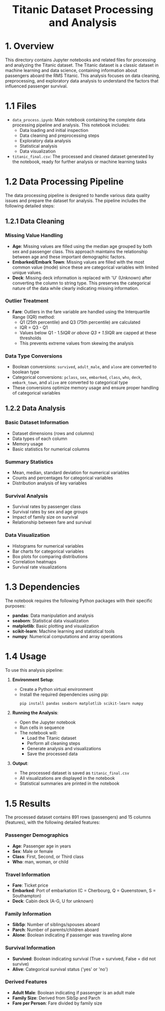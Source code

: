 <div style="font-size:2.5em; font-weight:bold; text-align:center; margin-top:20px;">Titanic Dataset Processing and Analysis</div>

# 1. Overview
This directory contains Jupyter notebooks and related files for processing and analyzing the Titanic dataset. The Titanic dataset is a classic dataset in machine learning and data science, containing information about passengers aboard the RMS Titanic. This analysis focuses on data cleaning, preprocessing, and exploratory data analysis to understand the factors that influenced passenger survival.

# 1.1 Files
- `data_process.ipynb`: Main notebook containing the complete data processing pipeline and analysis. This notebook includes:
  - Data loading and initial inspection
  - Data cleaning and preprocessing steps
  - Exploratory data analysis
  - Statistical analysis
  - Data visualization
- `titanic_final.csv`: The processed and cleaned dataset generated by the notebook, ready for further analysis or machine learning tasks

# 1.2 Data Processing Pipeline
The data processing pipeline is designed to handle various data quality issues and prepare the dataset for analysis. The pipeline includes the following detailed steps:

## 1.2.1 Data Cleaning
### Missing Value Handling
- **Age**: Missing values are filled using the median age grouped by both sex and passenger class. This approach maintains the relationship between age and these important demographic factors.
- **Embarked/Embark Town**: Missing values are filled with the most common value (mode) since these are categorical variables with limited unique values.
- **Deck**: Missing deck information is replaced with 'U' (Unknown) after converting the column to string type. This preserves the categorical nature of the data while clearly indicating missing information.

### Outlier Treatment
- **Fare**: Outliers in the fare variable are handled using the Interquartile Range (IQR) method:
  - Q1 (25th percentile) and Q3 (75th percentile) are calculated
  - IQR = Q3 - Q1
  - Values below Q1 - 1.5*IQR or above Q3 + 1.5*IQR are capped at these thresholds
  - This prevents extreme values from skewing the analysis

### Data Type Conversions
- Boolean conversions: `survived`, `adult_male`, and `alone` are converted to boolean type
- Categorical conversions: `pclass`, `sex`, `embarked`, `class`, `who`, `deck`, `embark_town`, and `alive` are converted to categorical type
- These conversions optimize memory usage and ensure proper handling of categorical variables

## 1.2.2 Data Analysis
### Basic Dataset Information
- Dataset dimensions (rows and columns)
- Data types of each column
- Memory usage
- Basic statistics for numerical columns

### Summary Statistics
- Mean, median, standard deviation for numerical variables
- Counts and percentages for categorical variables
- Distribution analysis of key variables

### Survival Analysis
- Survival rates by passenger class
- Survival rates by sex and age groups
- Impact of family size on survival
- Relationship between fare and survival

### Data Visualization
- Histograms for numerical variables
- Bar charts for categorical variables
- Box plots for comparing distributions
- Correlation heatmaps
- Survival rate visualizations

# 1.3 Dependencies
The notebook requires the following Python packages with their specific purposes:

- **pandas**: Data manipulation and analysis
- **seaborn**: Statistical data visualization
- **matplotlib**: Basic plotting and visualization
- **scikit-learn**: Machine learning and statistical tools
- **numpy**: Numerical computations and array operations

# 1.4 Usage
To use this analysis pipeline:

1. **Environment Setup**:
   - Create a Python virtual environment
   - Install the required dependencies using pip:
     ```bash
     pip install pandas seaborn matplotlib scikit-learn numpy
     ```

2. **Running the Analysis**:
   - Open the Jupyter notebook
   - Run cells in sequence
   - The notebook will:
     - Load the Titanic dataset
     - Perform all cleaning steps
     - Generate analysis and visualizations
     - Save the processed data

3. **Output**:
   - The processed dataset is saved as `titanic_final.csv`
   - All visualizations are displayed in the notebook
   - Statistical summaries are printed in the notebook

# 1.5 Results
The processed dataset contains 891 rows (passengers) and 15 columns (features), with the following detailed features:

### Passenger Demographics
- **Age**: Passenger age in years
- **Sex**: Male or female
- **Class**: First, Second, or Third class
- **Who**: man, woman, or child

### Travel Information
- **Fare**: Ticket price
- **Embarked**: Port of embarkation (C = Cherbourg, Q = Queenstown, S = Southampton)
- **Deck**: Cabin deck (A-G, U for unknown)

### Family Information
- **SibSp**: Number of siblings/spouses aboard
- **Parch**: Number of parents/children aboard
- **Alone**: Boolean indicating if passenger was traveling alone

### Survival Information
- **Survived**: Boolean indicating survival (True = survived, False = did not survive)
- **Alive**: Categorical survival status ('yes' or 'no')

### Derived Features
- **Adult Male**: Boolean indicating if passenger is an adult male
- **Family Size**: Derived from SibSp and Parch
- **Fare per Person**: Fare divided by family size 